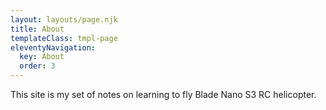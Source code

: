 ```yaml
---
layout: layouts/page.njk
title: About
templateClass: tmpl-page
eleventyNavigation:
  key: About
  order: 3
---
```


This site is my set of notes on learning to fly Blade Nano S3 RC helicopter.
